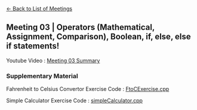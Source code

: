 [<- Back to List of Meetings](./../..)

## Meeting 03 | Operators (Mathematical, Assignment, Comparison), Boolean, if, else, else if statements!

Youtube Video : [Meeting 03 Summary](https://youtu.be/0PiDltuLD0I)

### Supplementary Material

Fahrenheit to Celsius Convertor Exercise Code : [FtoCExercise.cpp](./FtoCExercise.cpp)

Simple Calculator Exercise Code : [simpleCalculator.cpp](./simpleCalculator.cpp)
